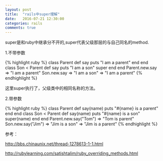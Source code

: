 ```yaml
---
layout: post
title:  "rails中super理解"
date:   2016-07-21 12:30:00
categories: rails
comments: true
---
```


super是和ruby中继承分不开的,super代表父级那层的与自己同名的method.

1.不带参数

{% highlight ruby %}
class Parent
  def say
     puts "I am a parent"
  end
end
class Son < Parent
   def say
      puts "I am a son"
      super
   end
end
Parent.new.say   =>  "I am a parent"
Son.new.say
   =>  "I am a son"
   => "I am a parent"
{% endhighlight %}

这里super执行了，父级类中的相同名称的方法。

2.带参数

{% highlight ruby %}
class Parent
  def say(name)
     puts "#{name} is a parent"
  end
end
class Son < Parent
   def say(name)
      puts "#{name} is a son"
      super(name)
   end
end
Parent.new.say("Tom")   =>  "Tom is parent"
Son.new.say("Jim")
   =>  "Jim is a son"
   =>  "Jim is a parent"
{% endhighlight %}

参考：

<a href="http://bbs.chinaunix.net/thread-1278613-1-1.html">http://bbs.chinaunix.net/thread-1278613-1-1.html</a>

<a href="http://rubylearning.com/satishtalim/ruby_overriding_methods.html">http://rubylearning.com/satishtalim/ruby_overriding_methods.html</a>